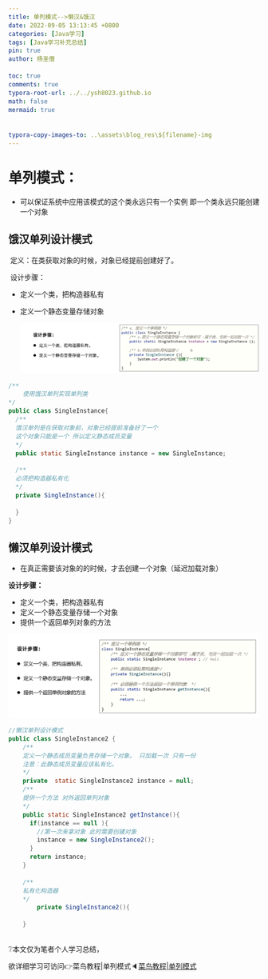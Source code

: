 ```yaml
---
title: 单列模式-->懒汉&饿汉
date: 2022-09-05 13:13:45 +0800
categories: [Java学习]
tags: [Java学习补充总结]
pin: true
author: 杨圣僧

toc: true
comments: true
typora-root-url: ../../ysh8023.github.io
math: false
mermaid: true


typora-copy-images-to: ..\assets\blog_res\${filename}-img
---
```




# **单列模式：**

- 可以保证系统中应用该模式的这个类永远只有一个实例 即一个类永远只能创建一个对象

## **饿汉单列设计模式**

​	定义：在类获取对象的时候，对象已经提前创建好了。

​	设计步骤：

- 定义一个类，把构造器私有

- 定义一个静态变量存储对象

  ![image-20220905114803469](/assets/blog_res/2022-09-05-%E5%8D%95%E5%88%97%E6%A8%A1%E5%BC%8F%E5%AD%A6%E4%B9%A0-img/image-20220905114803469.png)

```java
/**
	使用饿汉单列实现单列类
*/
public class SingleInstance{
  /**
  饿汉单列是在获取对象前，对象已经提前准备好了一个
  这个对象只能是一个 所以定义静态成员变量
  */
  public static SingleInstance instance = new SingleInstance;
  
  /**
  必须把构造器私有化
  */
  private SingleInstance(){
    
  }
}
```







## **懒汉单列设计模式**

- 在真正需要该对象的的时候，才去创建一个对象（延迟加载对象）

**设计步骤：**

- 定义一个类，把构造器私有
- 定义一个静态变量存储一个对象
- 提供一个返回单列对象的方法

![image-20220905130836951](/assets/blog_res/2022-09-05-%E5%8D%95%E5%88%97%E6%A8%A1%E5%BC%8F%E5%AD%A6%E4%B9%A0-img/image-20220905130836951.png)

```java
//懒汉单列设计模式
public class SingleInstance2 {
    /**
    定义一个静态成员变量负责存储一个对象。 只加载一次 只有一份
    注意：此静态成员变量应该私有化。
    */
    private  static SingleInstance2 instance = null;
  	/**
  	提供一个方法 对外返回单列对象
  	*/
  	public static SingleInstance2 getInstance(){
      if(instance == null ){
        //第一次来拿对象 此时需要创建对象
        instance = new SingleInstance2();
      }
      return instance;
    }
  
  	/**
  	私有化构造器
  	*/
		private SingleInstance2(){
      
    }
 
```

❔本文仅为笔者个人学习总结，

欲详细学习可访问👉菜鸟教程|单列模式🔈[菜鸟教程|单列模式](https://www.runoob.com/design-pattern/singleton-pattern.html)

